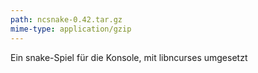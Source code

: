 ```yaml
---
path: ncsnake-0.42.tar.gz
mime-type: application/gzip
---
```

Ein snake-Spiel für die Konsole, mit libncurses umgesetzt
